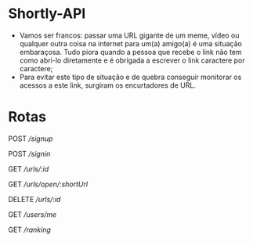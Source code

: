 # Shortly-API

- Vamos ser francos: passar uma URL gigante de um meme, vídeo ou qualquer outra coisa na internet para um(a) amigo(a) é uma situação embaraçosa. Tudo piora quando a pessoa que recebe o link não tem como abri-lo diretamente e é obrigada a escrever o link caractere por caractere;
- Para evitar este tipo de situação e de quebra conseguir monitorar os acessos a este link, surgiram os encurtadores de URL.

# Rotas

POST */signup*

POST */signin*

GET */urls/:id*

GET */urls/open/:shortUrl*

DELETE */urls/:id*

GET */users/me*

GET */ranking*